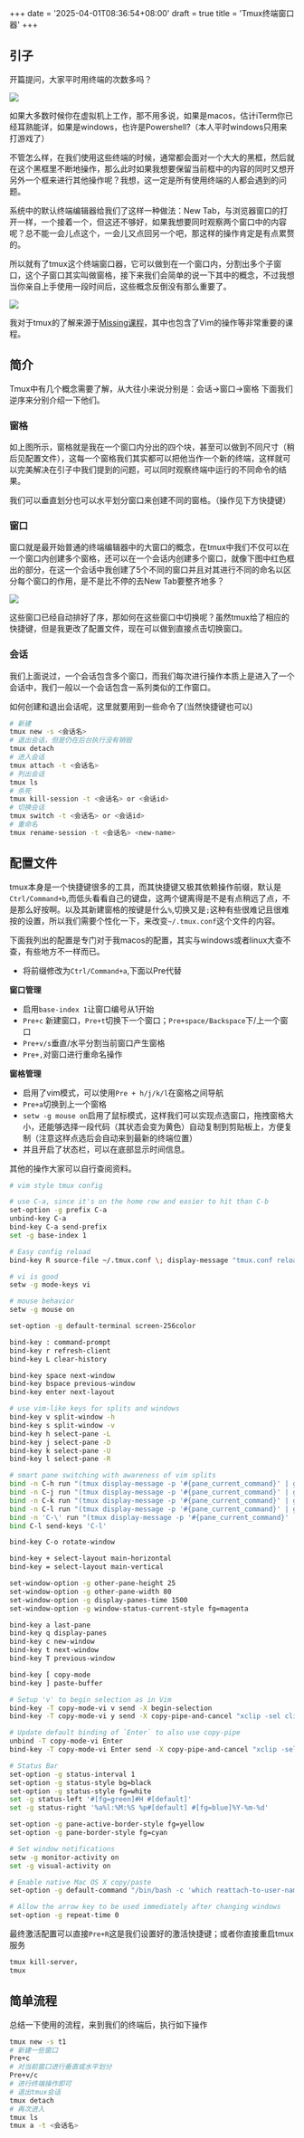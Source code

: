 +++
date = '2025-04-01T08:36:54+08:00'
draft = true
title = 'Tmux终端窗口器'
+++

## 引子

开篇提问，大家平时用终端的次数多吗？

![](/img/xm/hdw.png)

如果大多数时候你在虚拟机上工作，那不用多说，如果是macos，估计iTerm你已经耳熟能详，如果是windows，也许是Powershell?（本人平时windows只用来打游戏了）

不管怎么样，在我们使用这些终端的时候，通常都会面对一个大大的黑框，然后就在这个黑框里不断地操作，那么此时如果我想要保留当前框中的内容的同时又想开另外一个框来进行其他操作呢？我想，这一定是所有使用终端的人都会遇到的问题。

系统中的默认终端编辑器给我们了这样一种做法：New Tab，与浏览器窗口的打开一样，一个接着一个，但这还不够好，如果我想要同时观察两个窗口中的内容呢？总不能一会儿点这个，一会儿又点回另一个吧，那这样的操作肯定是有点累赘的。

所以就有了tmux这个终端窗口器，它可以做到在一个窗口内，分割出多个子窗口，这个子窗口其实叫做窗格，接下来我们会简单的说一下其中的概念，不过我想当你亲自上手使用一段时间后，这些概念反倒没有那么重要了。

![](/img/riscv/tmux3.png)

我对于tmux的了解来源于[Missing课程](https://missing-semester-cn.github.io/)，其中也包含了Vim的操作等非常重要的课程。

## 简介

Tmux中有几个概念需要了解，从大往小来说分别是：会话->窗口->窗格
下面我们逆序来分别介绍一下他们。

### 窗格

如上图所示，窗格就是我在一个窗口内分出的四个块，甚至可以做到不同尺寸（稍后见配置文件），这每一个窗格我们其实都可以把他当作一个新的终端，这样就可以完美解决在引子中我们提到的问题，可以同时观察终端中运行的不同命令的结果。

我们可以垂直划分也可以水平划分窗口来创建不同的窗格。（操作见下方快捷键）

### 窗口

窗口就是最开始普通的终端编辑器中的大窗口的概念，在tmux中我们不仅可以在一个窗口内创建多个窗格，还可以在一个会话内创建多个窗口，就像下图中红色框出的部分，在这一个会话中我创建了5个不同的窗口并且对其进行不同的命名以区分每个窗口的作用，是不是比不停的去New Tab要整齐地多？

![](/img/riscv/tmux4.png)

这些窗口已经自动排好了序，那如何在这些窗口中切换呢？虽然tmux给了相应的快捷键，但是我更改了配置文件，现在可以做到直接点击切换窗口。

### 会话

我们上面说过，一个会话包含多个窗口，而我们每次进行操作本质上是进入了一个会话中，我们一般以一个会话包含一系列类似的工作窗口。

如何创建和退出会话呢，这里就要用到一些命令了(当然快捷键也可以)

```bash
# 新建
tmux new -s <会话名>
# 退出会话，但是仍在后台执行没有销毁
tmux detach
# 进入会话
tmux attach -t <会话名>
# 列出会话
tmux ls
# 杀死
tmux kill-session -t <会话名> or <会话id>
# 切换会话
tmux switch -t <会话名> or <会话id>
# 重命名
tmux rename-session -t <会话名> <new-name>
```

## 配置文件

tmux本身是一个快捷键很多的工具，而其快捷键又极其依赖操作前缀，默认是`Ctrl/Command+b`,而低头看看自己的键盘，这两个键离得是不是有点稍远了点，不是那么好按啊。以及其新建窗格的按键是什么`%`,切换又是`;`这种有些很难记且很难按的设置，所以我们需要个性化一下，来改变`~/.tmux.conf`这个文件的内容。

下面我列出的配置是专门对于我macos的配置，其实与windows或者linux大查不查，有些地方不一样而已。

- 将前缀修改为`Ctrl/Command+a`,下面以Pre代替

**窗口管理**

- 启用`base-index 1`让窗口编号从1开始
- `Pre+c` 新建窗口，`Pre+t`切换下一个窗口；`Pre+space/Backspace`下/上一个窗口
- `Pre+v/s`垂直/水平分割当前窗口产生窗格
- `Pre+,`对窗口进行重命名操作

**窗格管理**

- 启用了vim模式，可以使用`Pre + h/j/k/l`在窗格之间导航
- `Pre+a`切换到上一个窗格
- `setw -g mouse on`启用了鼠标模式，这样我们可以实现点选窗口，拖拽窗格大小，还能够选择一段代码（其状态会变为黄色）自动复制到剪贴板上，方便复制（注意这样点选后会自动来到最新的终端位置）
- 并且开启了状态栏，可以在底部显示时间信息。

其他的操作大家可以自行查阅资料。

```bash
# vim style tmux config

# use C-a, since it's on the home row and easier to hit than C-b
set-option -g prefix C-a
unbind-key C-a
bind-key C-a send-prefix
set -g base-index 1

# Easy config reload
bind-key R source-file ~/.tmux.conf \; display-message "tmux.conf reloaded."

# vi is good
setw -g mode-keys vi

# mouse behavior
setw -g mouse on

set-option -g default-terminal screen-256color

bind-key : command-prompt
bind-key r refresh-client
bind-key L clear-history

bind-key space next-window
bind-key bspace previous-window
bind-key enter next-layout

# use vim-like keys for splits and windows
bind-key v split-window -h
bind-key s split-window -v
bind-key h select-pane -L
bind-key j select-pane -D
bind-key k select-pane -U
bind-key l select-pane -R

# smart pane switching with awareness of vim splits
bind -n C-h run "(tmux display-message -p '#{pane_current_command}' | grep -iqE '(^|\/)vim$' && tmux send-keys C-h) || tmux select-pane -L"
bind -n C-j run "(tmux display-message -p '#{pane_current_command}' | grep -iqE '(^|\/)vim$' && tmux send-keys C-j) || tmux select-pane -D"
bind -n C-k run "(tmux display-message -p '#{pane_current_command}' | grep -iqE '(^|\/)vim$' && tmux send-keys C-k) || tmux select-pane -U"
bind -n C-l run "(tmux display-message -p '#{pane_current_command}' | grep -iqE '(^|\/)vim$' && tmux send-keys C-l) || tmux select-pane -R"
bind -n 'C-\' run "(tmux display-message -p '#{pane_current_command}' | grep -iqE '(^|\/)vim$' && tmux send-keys 'C-\\') || tmux select-pane -l"
bind C-l send-keys 'C-l'

bind-key C-o rotate-window

bind-key + select-layout main-horizontal
bind-key = select-layout main-vertical

set-window-option -g other-pane-height 25
set-window-option -g other-pane-width 80
set-window-option -g display-panes-time 1500
set-window-option -g window-status-current-style fg=magenta

bind-key a last-pane
bind-key q display-panes
bind-key c new-window
bind-key t next-window
bind-key T previous-window

bind-key [ copy-mode
bind-key ] paste-buffer

# Setup 'v' to begin selection as in Vim
bind-key -T copy-mode-vi v send -X begin-selection
bind-key -T copy-mode-vi y send -X copy-pipe-and-cancel "xclip -sel clip"

# Update default binding of `Enter` to also use copy-pipe
unbind -T copy-mode-vi Enter
bind-key -T copy-mode-vi Enter send -X copy-pipe-and-cancel "xclip -sel clip"

# Status Bar
set-option -g status-interval 1
set-option -g status-style bg=black
set-option -g status-style fg=white
set -g status-left '#[fg=green]#H #[default]'
set -g status-right '%a%l:%M:%S %p#[default] #[fg=blue]%Y-%m-%d'

set-option -g pane-active-border-style fg=yellow
set-option -g pane-border-style fg=cyan

# Set window notifications
setw -g monitor-activity on
set -g visual-activity on

# Enable native Mac OS X copy/paste
set-option -g default-command "/bin/bash -c 'which reattach-to-user-namespace >/dev/null && exec reattach-to-user-namespace $SHELL -l || exec $SHELL -l'"

# Allow the arrow key to be used immediately after changing windows
set-option -g repeat-time 0

```

最终激活配置可以直接`Pre+R`这是我们设置好的激活快捷键；或者你直接重启tmux服务

```bash
tmux kill-server，
tmux
```

## 简单流程

总结一下使用的流程，来到我们的终端后，执行如下操作

```bash
tmux new -s t1
# 新建一些窗口
Pre+c
# 对当前窗口进行垂直或水平划分
Pre+v/c
# 进行终端操作即可
# 退出tmux会话
tmux detach
# 再次进入
tmux ls
tmux a -t <会话名>
```
